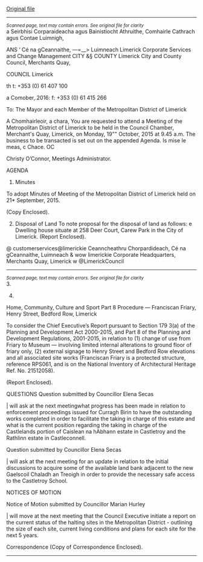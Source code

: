 [Original file](https://www.limerick.ie/sites/default/files/media/documents/2017-06/Agenda%20-%20Meeting%20of%20Metropolitan%20District%20of%20Limerick%20-%2019th%20October%202015.pdf)

---
*<small>Scanned page, text may contain errors. See original file for clarity</small>*  
a Seirbhisi Corparaideacha agus Bainistiocht Athruithe,
Comhairle Cathrach agus Contae Luimnigh,

ANS ‘ Cé na gCeannaithe,
—=__> Luimneach
Limerick Corporate Services and Change Management
CITY &§ COUNTY Limerick City and County Council,
Merchants Quay,

COUNCIL Limerick

th t: +353 (0) 61 407 100

a Comober,.2016: f: +353 (0) 61 415 266

To: The Mayor and each Member of the Metropolitan District of
Limerick

A Chomhairleoir, a chara,
You are requested to attend a Meeting of the Metropolitan District of Limerick to be held in
the Council Chamber, Merchant's Quay, Limerick, on Monday, 19"" October, 2015 at
9.45 a.m. The business to be transacted is set out on the appended Agenda.
Is mise le meas,
c
Chace. OC

Christy O’Connor,
Meetings Administrator.

AGENDA

1. Minutes

To adopt Minutes of Meeting of the Metropolitan District of Limerick held on 21*
September, 2015.

(Copy Enclosed).

2. Disposal of Land
To note proposal for the disposal of land as follows:
e Dwelling house situate at 258 Deer Court, Carew Park in the City of Limerick.
(Report Enclosed).

@ customerservices@limerickie
Ceanncheathru Chorpardideach, Cé na gCeannaithe, Luimneach & wow limerickie
Corporate Headquarters, Merchants Quay, Limerick w @LimerickCouncil


---
*<small>Scanned page, text may contain errors. See original file for clarity</small>*  
3.

4.

Home, Community, Culture and Sport
Part 8 Procedure — Franciscan Friary, Henry Street, Bedford Row, Limerick

To consider the Chief Executive’s Report pursuant to Section 179 3(a) of the
Planning and Development Act 2000-2015, and Part 8 of the Planning and
Development Regulations, 2001-2015, in relation to (1) change of use from Friary to
Museum — involving limited internal alterations to ground floor of friary only, (2)
external signage to Henry Street and Bedford Row elevations and all associated
site works (Franciscan Friary is a protected structure, reference RPS061, and is on
the National Inventory of Architectural Heritage Ref. No. 21512058).

(Report Enclosed).

QUESTIONS
Question submitted by Councillor Elena Secas

| will ask at the next meetingwhat progress has been made in relation
to enforcement proceedings issued for Curragh Birin to have the outstanding works
completed in order to facilitate the taking in charge of this estate and what is the
current position regarding the taking in charge of the Castlelands portion of
Caislean na hAbhann estate in Castletroy and the Rathlinn estate in Castleconnell.

Question submitted by Councillor Elena Secas

| will ask at the next meeting for an update in relation to the initial discussions to
acquire some of the available land bank adjacent to the new Gaelscoil Chaladh an
Treoigh in order to provide the necessary safe access to the Castletroy School.

NOTICES OF MOTION

Notice of Motion submitted by Councillor Marian Hurley

| will move at the next meeting that the Council Executive initiate a report on the
current status of the halting sites in the Metropolitan District - outlining the size of
each site, current living conditions and plans for each site for the next 5 years.

Correspondence
(Copy of Correspondence Enclosed).


---
